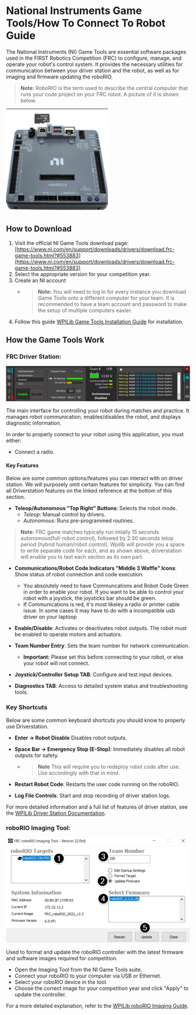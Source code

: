 # National Instruments Game Tools/How To Connect To Robot Guide

The National Instruments (NI) Game Tools are essential software packages used in the FIRST Robotics Competition (FRC) to configure, manage, and operate your robot's control system. It provides the necessary utilities for communication between your driver station and the robot, as well as for imaging and firmware updating the roboRIO.

>**Note:** RoboRIO is the term used to describe the central computer that runs your code project on your FRC robot. A picture of it is shown below.

![alt text](imageRoborio.png)

## How to Download

1. Visit the official NI Game Tools download page:  
    [https://www.ni.com/en/support/downloads/drivers/download.frc-game-tools.html?#553883](https://www.ni.com/en/support/downloads/drivers/download.frc-game-tools.html?#553883)
2. Select the appropriate version for your competition year.
3. Create an NI account
    - >**Note:** You will need to log in for every instance you download Game Tools onto a different computer for your team. It is recommended to have a team account and password to make the setup of multiple computers easier. 
4. Follow this guide [WPILib Game Tools Installation Guide](https://docs.wpilib.org/en/stable/docs/zero-to-robot/step-2/frc-game-tools.html) for installation.

## How the Game Tools Work

### FRC Driver Station:
![alt text](driverStation.png)

 The main interface for controlling your robot during matches and practice. It manages robot communication, enables/disables the robot, and displays diagnostic information.

 In order to properly connect to your robot using this application, you must either:
 - Connect a radio

#### Key Features

Below are some common options/features you can interact with on driver station. We will purposely omit certain features for simplicity. You can find all Driverstation features on the linked reference at the bottom of this section.

- **Teleop/Autonomous "Top Right" Buttons**: Selects the robot mode.  
    - *Teleop*: Manual control by drivers.
    - *Autonomous*: Runs pre-programmed routines.


> **Note:** FRC game matches typically run intially 15 seconds autonomous(full-robot control), followed by 2:30 seconds telop period (hybrid human/robot control). Wpilib will provide you a space to write separate code for each, and as shown above, driverstation will enable you to test each section as its own part.

- **Communications/Robot Code Indicators "Middle 3 Waffle" Icons**: Show status of robot connection and code execution.
    - You absolutely need to have Communcations and Robot Code Green in order to enable your robot. If you want to be able to control your robot with a joystick, the joysticks bar should be green.
    - If Communications is red, it's most likeley a radio or printer cable issue. In some cases it may have to do with a incompatible usb driver on your laptoop

- **Enable/Disable**: Activates or deactivates robot outputs. The robot must be enabled to operate motors and actuators.


- **Team Number Entry**: Sets the team number for network communication.
    - **Important:** Please set this before connecting to your robot, or else your robot will not connect.




- **Joystick/Controller Setup TAB**: Configure and test input devices.

- **Diagnostics TAB**: Access to detailed system status and troubleshooting tools.

### Key Shortcuts

Below are some common keyboard shortcuts you should know to properly use Driverstation.

- **Enter -> Robot Disable** Disables robot outputs.

- **Space Bar -> Emergency Stop (E-Stop)**: Immediately disables all robot outputs for safety.
    - >**Note** This will require you to redeploy robot code after use. Use accordingly with that in mind. 

- **Restart Robot Code**: Restarts the user code running on the roboRIO.


- **Log File Controls**: Start and stop recording of driver station logs.


For more detailed information and a full list of features of driver station, see the [WPILib Driver Station Documentation](https://docs.wpilib.org/en/stable/docs/software/driverstation/driver-station.html).

### roboRIO Imaging Tool:
![alt text](<imaging tool.png>)

Used to format and update the roboRIO controller with the latest firmware and software images required for competition.


- Open the Imaging Tool from the NI Game Tools suite.
- Connect your roboRIO to your computer via USB or Ethernet.
- Select your roboRIO device in the tool.
- Choose the correct image for your competition year and click "Apply" to update the controller.

For a more detailed explanation, refer to the [WPILib roboRIO Imaging Guide](https://docs.wpilib.org/en/stable/docs/zero-to-robot/step-3/imaging-your-roborio.html).




